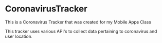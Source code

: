 # CoronavirusTracker
This is a Coronavirus Tracker that was created for my Mobile Apps Class

This tracker uses various API's to collect data pertaining to coronavirus and user location.
